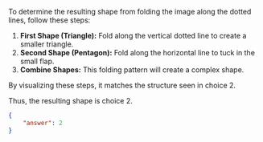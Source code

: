 To determine the resulting shape from folding the image along the dotted lines, follow these steps:

1. **First Shape (Triangle):** Fold along the vertical dotted line to create a smaller triangle.
2. **Second Shape (Pentagon):** Fold along the horizontal line to tuck in the small flap.
3. **Combine Shapes:** This folding pattern will create a complex shape.

By visualizing these steps, it matches the structure seen in choice 2.

Thus, the resulting shape is choice 2.

```json
{
    "answer": 2
}
```